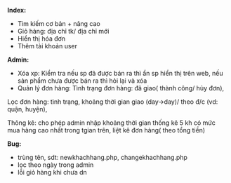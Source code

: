 **Index:** 
- Tìm kiếm cơ bản + nâng cao
- Giỏ hàng: địa chỉ tk/ địa chỉ mới
- Hiển thị hóa đơn
- Thêm tài khoản user

**Admin:**
- Xóa xp: Kiểm tra nếu sp đã được bán ra thì ẩn sp hiển thị trên web, nếu sản phẩm chưa được bán ra thì hỏi lại và xóa
- Quản lý đơn hàng:
Tình trạng đơn hàng: đã giao( thành công/ hủy đơn),

Lọc đơn hàng: tình trạng, khoảng thời gian giao (day->day)/ theo đ/c (vd: quận, huyện),

Thông kê: cho phép admin nhập khoảng thời gian thống kê 5 kh có mức mua hàng cao nhất trong tgian trên, liệt kê đơn hàng( theo tổng tiền)
  
**Bug:**
- trùng tên, sdt: newkhachhang.php, changekhachhang.php
- lọc theo ngày trong admin
- lỗi giỏ hàng khi chưa dn

